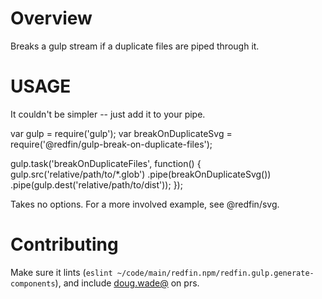 # Overview

Breaks a gulp stream if a duplicate files are piped through it.

# USAGE

It couldn't be simpler -- just add it to your pipe.

  var gulp = require('gulp');
  var breakOnDuplicateSvg = require('@redfin/gulp-break-on-duplicate-files');

  gulp.task('breakOnDuplicateFiles', function() {
    gulp.src('relative/path/to/*.glob')
      .pipe(breakOnDuplicateSvg())
      .pipe(gulp.dest('relative/path/to/dist'));
  });

Takes no options.  For a more involved example, see @redfin/svg.

# Contributing

Make sure it lints (`eslint ~/code/main/redfin.npm/redfin.gulp.generate-components`), and include [doug.wade@](mailto:doug.wade@redfin.com) on prs.
